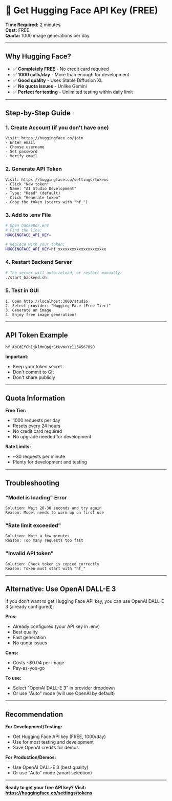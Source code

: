 # 🤗 Get Hugging Face API Key (FREE)

**Time Required:** 2 minutes  
**Cost:** FREE  
**Quota:** 1000 image generations per day

---

## Why Hugging Face?

- ✅ **Completely FREE** - No credit card required
- ✅ **1000 calls/day** - More than enough for development
- ✅ **Good quality** - Uses Stable Diffusion XL
- ✅ **No quota issues** - Unlike Gemini
- ✅ **Perfect for testing** - Unlimited testing within daily limit

---

## Step-by-Step Guide

### 1. Create Account (if you don't have one)
```
Visit: https://huggingface.co/join
- Enter email
- Choose username
- Set password
- Verify email
```

### 2. Generate API Token
```
Visit: https://huggingface.co/settings/tokens
- Click "New token"
- Name: "AI Studio Development"
- Type: "Read" (default)
- Click "Generate token"
- Copy the token (starts with "hf_")
```

### 3. Add to .env File
```bash
# Open backend/.env
# Find the line:
HUGGINGFACE_API_KEY=

# Replace with your token:
HUGGINGFACE_API_KEY=hf_xxxxxxxxxxxxxxxxxxxxx
```

### 4. Restart Backend Server
```bash
# The server will auto-reload, or restart manually:
./start_backend.sh
```

### 5. Test in GUI
```
1. Open http://localhost:3000/studio
2. Select provider: "Hugging Face (Free Tier)"
3. Generate an image
4. Enjoy free image generation!
```

---

## API Token Example

```
hf_AbCdEfGhIjKlMnOpQrStUvWxYz1234567890
```

**Important:**
- Keep your token secret
- Don't commit to Git
- Don't share publicly

---

## Quota Information

**Free Tier:**
- 1000 requests per day
- Resets every 24 hours
- No credit card required
- No upgrade needed for development

**Rate Limits:**
- ~30 requests per minute
- Plenty for development and testing

---

## Troubleshooting

### "Model is loading" Error
```
Solution: Wait 20-30 seconds and try again
Reason: Model needs to warm up on first use
```

### "Rate limit exceeded"
```
Solution: Wait a few minutes
Reason: Too many requests too fast
```

### "Invalid API token"
```
Solution: Check token is copied correctly
Reason: Token must start with "hf_"
```

---

## Alternative: Use OpenAI DALL-E 3

If you don't want to get Hugging Face API key, you can use OpenAI DALL-E 3 (already configured):

**Pros:**
- Already configured (your API key in .env)
- Best quality
- Fast generation
- No quota issues

**Cons:**
- Costs ~$0.04 per image
- Pay-as-you-go

**To use:**
- Select "OpenAI DALL-E 3" in provider dropdown
- Or use "Auto" mode (will use OpenAI by default)

---

## Recommendation

**For Development/Testing:**
- Get Hugging Face API key (FREE, 1000/day)
- Use for most testing and development
- Save OpenAI credits for demos

**For Production/Demos:**
- Use OpenAI DALL-E 3 (best quality)
- Or use "Auto" mode (smart selection)

---

**Ready to get your free API key? Visit: https://huggingface.co/settings/tokens**

